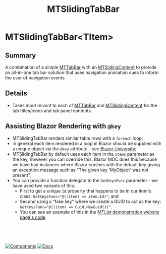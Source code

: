 ﻿---
uid: C.MTSlidingTabBar
title: MTSlidingTabBar
---
# MTSlidingTabBar&lt;TItem&gt;

## Summary

A combination of a simple [MTTabBar](xref:C.MTTabBar) with an [MTSlidingContent](xref:C.MTSlidingContent) to provide an all-in-one tab bar
solution that uses navigation animation cues to inform the user of navigation events.

## Details

- Takes input relvant to each of [MTTabBar](xref:C.MTTabBar) and [MTSlidingContent](xref:C.MTSlidingContent) for the tab titles/icons and tab panel contents.

## Assisting Blazor Rendering with `@key`

- MTSlidingTabBar renders similar table rows with a `foreach` loop;
- In general each item rendered in a loop in Blazor should be supplied with a unique object via the `@key` attribute - see [Blazor University](https://blazor-university.com/components/render-trees/optimising-using-key/);
- MTSlidingTabBar by default uses each item in the `Items` parameter as the key, however you can override this. Blazor MDC does this because we have had instances where Blazor crashes with the default key giving an exception message such as "The given key 'MyObject' was not present";
- You can provide a function delegate to the `GetKeysFunc` parameter - we have used two variants of this:
  - First to get a unique `Id` property that happens to be in our item's class: `GetKeysFunc="@((item) => item.Id)"`; and
  - Second using a "fake key" where we create a GUID to act as the key: `GetKeysFunc="@((item) => Guid.NewGuid())"`.
  - You can see an example of this in the [MTList demonstration website page's code](https://github.com/BlazorMdc/BlazorMdc/blob/main/BlazorMdcWebsite.Components/Pages/List.razor#L155).

&nbsp;

&nbsp;

[![Components](https://img.shields.io/static/v1?label=Components&message=Plus&color=red)](xref:A.PlusComponents)
[![Docs](https://img.shields.io/static/v1?label=API%20Documentation&message=MTSlidingTabBar&color=brightgreen)](xref:BlazorMdc.MTSlidingTabBar`1)